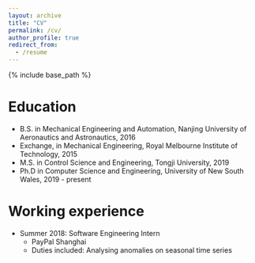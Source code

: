 ```yaml
---
layout: archive
title: "CV"
permalink: /cv/
author_profile: true
redirect_from:
  - /resume
---
```


{% include base_path %}

Education
======
* B.S. in Mechanical Engineering and Automation, Nanjing University of Aeronautics and Astronautics, 2016
* Exchange, in Mechanical Engineering, Royal Melbourne Institute of Technology, 2015
* M.S. in Control Science and Engineering, Tongji University, 2019
* Ph.D in Computer Science and Engineering, University of New South Wales, 2019 - present

Working experience
======
* Summer 2018: Software Engineering Intern
  * PayPal Shanghai
  * Duties included: Analysing anomalies on seasonal time series
  



